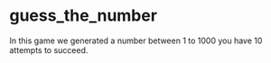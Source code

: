 # guess_the_number
In this game we generated a number between 1 to 1000 you have 10 attempts to succeed.

